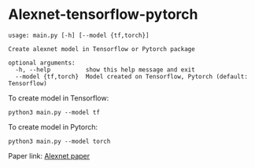 # Alexnet-tensorflow-pytorch

```
usage: main.py [-h] [--model {tf,torch}]

Create alexnet model in Tensorflow or Pytorch package

optional arguments:
  -h, --help          show this help message and exit
  --model {tf,torch}  Model created on Tensorflow, Pytorch (default: Tensorflow)
```

To create model in Tensorflow:

```
python3 main.py --model tf
```

To create model in Pytorch:

```
python3 main.py --model torch
```

Paper link: [Alexnet paper](https://proceedings.neurips.cc/paper_files/paper/2012/file/c399862d3b9d6b76c8436e924a68c45b-Paper.pdf)
